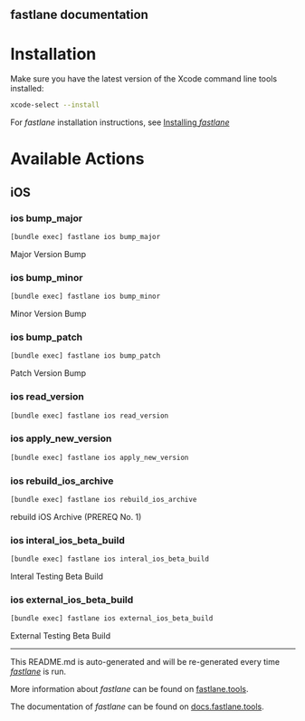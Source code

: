 fastlane documentation
----

# Installation

Make sure you have the latest version of the Xcode command line tools installed:

```sh
xcode-select --install
```

For _fastlane_ installation instructions, see [Installing _fastlane_](https://docs.fastlane.tools/#installing-fastlane)

# Available Actions

## iOS

### ios bump_major

```sh
[bundle exec] fastlane ios bump_major
```

Major Version Bump

### ios bump_minor

```sh
[bundle exec] fastlane ios bump_minor
```

Minor Version Bump

### ios bump_patch

```sh
[bundle exec] fastlane ios bump_patch
```

Patch Version Bump

### ios read_version

```sh
[bundle exec] fastlane ios read_version
```



### ios apply_new_version

```sh
[bundle exec] fastlane ios apply_new_version
```



### ios rebuild_ios_archive

```sh
[bundle exec] fastlane ios rebuild_ios_archive
```

rebuild iOS Archive (PREREQ No. 1)

### ios interal_ios_beta_build

```sh
[bundle exec] fastlane ios interal_ios_beta_build
```

Interal Testing Beta Build

### ios external_ios_beta_build

```sh
[bundle exec] fastlane ios external_ios_beta_build
```

External Testing Beta Build

----

This README.md is auto-generated and will be re-generated every time [_fastlane_](https://fastlane.tools) is run.

More information about _fastlane_ can be found on [fastlane.tools](https://fastlane.tools).

The documentation of _fastlane_ can be found on [docs.fastlane.tools](https://docs.fastlane.tools).
